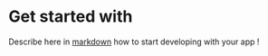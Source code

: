 Get started with <my app>
=======================

Describe here in [markdown](http://en.wikipedia.org/wiki/Markdown) how to start developing with your app !
